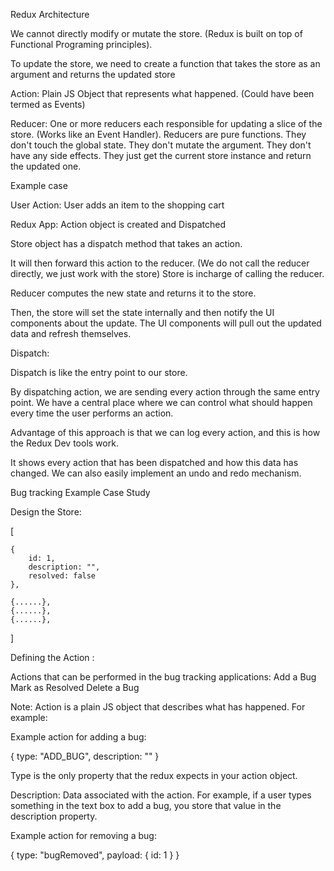 Redux Architecture

We cannot directly modify or mutate the store. (Redux is built on top of Functional Programing principles).

To update the store, we need to create a function that takes the store as an argument and returns the updated store

Action: 
Plain JS Object that represents what happened. (Could have been termed as Events)

Reducer: 
One or more reducers each responsible for updating a slice of the store. (Works like an Event Handler).
Reducers are pure functions. 
They don't touch the global state.
They don't mutate the argument.
They don't have any side effects. 
They just get the current store instance and return the updated one. 

Example case

User Action: 
User adds an item to the shopping cart 

Redux App:
Action object is created and Dispatched

Store object has a dispatch method that takes an action. 

It will then forward this action to the reducer. 
(We do not call the reducer directly, we just work with the store)
Store is incharge of calling the reducer. 

Reducer computes the new state and returns it to the store. 

Then, the store will set the state internally and then notify the UI components about the update. 
The UI components will pull out the updated data and refresh themselves. 

Dispatch: 

Dispatch is like the entry point to our store.

By dispatching action, we are sending every action through the same entry point. 
We have a central place where we can control what should happen every time the user performs an action. 

Advantage of this approach is that we can log every action, and this is how the Redux Dev tools work. 

It shows every action that has been dispatched and how this data has changed.
We can also easily implement an undo and redo mechanism. 


Bug tracking Example Case Study 

Design the Store: 

[

    {
        id: 1, 
        description: "",
        resolved: false
    },

    {......},
    {......},
    {......},
]


Defining the Action : 

Actions that can be performed in the bug tracking applications: 
    Add a Bug 
    Mark as Resolved 
    Delete a Bug 

Note: Action is  a plain JS object that describes what has happened.
For example:

Example action for adding a bug: 

{
    type: "ADD_BUG",
    description: ""
}

Type is the only property that the redux expects in your action object. 

Description: Data associated with the action.
For example, if a user types something in the text box to add a bug, you store that value in the description property. 


Example action for removing a bug: 

{
    type: "bugRemoved",
    payload: {
        id: 1
    }
}